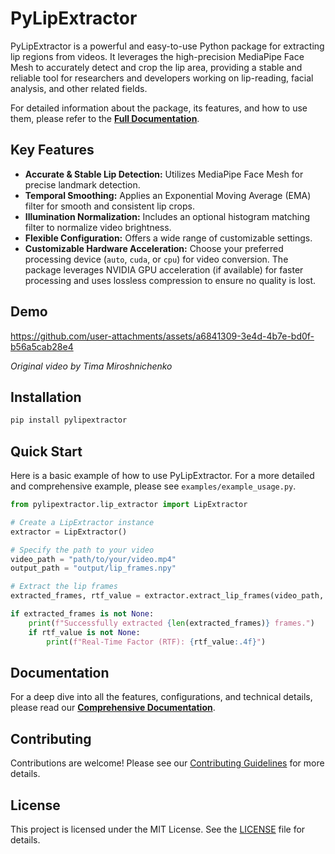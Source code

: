 # PyLipExtractor

PyLipExtractor is a powerful and easy-to-use Python package for extracting lip regions from videos. It leverages the high-precision MediaPipe Face Mesh to accurately detect and crop the lip area, providing a stable and reliable tool for researchers and developers working on lip-reading, facial analysis, and other related fields.

For detailed information about the package, its features, and how to use them, please refer to the [**Full Documentation**](DOCUMENTATION.md).

## Key Features

- **Accurate & Stable Lip Detection:** Utilizes MediaPipe Face Mesh for precise landmark detection.
- **Temporal Smoothing:** Applies an Exponential Moving Average (EMA) filter for smooth and consistent lip crops.
- **Illumination Normalization:** Includes an optional histogram matching filter to normalize video brightness.
- **Flexible Configuration:** Offers a wide range of customizable settings.
- **Customizable Hardware Acceleration:** Choose your preferred processing device (`auto`, `cuda`, or `cpu`) for video conversion. The package leverages NVIDIA GPU acceleration (if available) for faster processing and uses lossless compression to ensure no quality is lost.

## Demo

https://github.com/user-attachments/assets/a6841309-3e4d-4b7e-bd0f-b56a5cab28e4

*Original video by Tima Miroshnichenko*

## Installation

```bash
pip install pylipextractor
```

## Quick Start

Here is a basic example of how to use PyLipExtractor. For a more detailed and comprehensive example, please see `examples/example_usage.py`.

```python
from pylipextractor.lip_extractor import LipExtractor

# Create a LipExtractor instance
extractor = LipExtractor()

# Specify the path to your video
video_path = "path/to/your/video.mp4"
output_path = "output/lip_frames.npy"

# Extract the lip frames
extracted_frames, rtf_value = extractor.extract_lip_frames(video_path, output_path)

if extracted_frames is not None:
    print(f"Successfully extracted {len(extracted_frames)} frames.")
    if rtf_value is not None:
        print(f"Real-Time Factor (RTF): {rtf_value:.4f}")
```

## Documentation

For a deep dive into all the features, configurations, and technical details, please read our [**Comprehensive Documentation**](DOCUMENTATION.md).

## Contributing

Contributions are welcome! Please see our [Contributing Guidelines](https://github.com/MehradYaghoubi/pylipextractor/blob/main/CONTRIBUTING.md) for more details.

## License

This project is licensed under the MIT License. See the [LICENSE](https://github.com/MehradYaghoubi/pylipextractor/blob/main/LICENSE) file for details.
